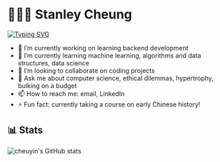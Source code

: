 # 👨🏻‍💻 Stanley Cheung 

[![Typing SVG](https://readme-typing-svg.demolab.com?font=Fira+Code&weight=600&size=32&duration=3000&pause=1000&color=FF9D12&vCenter=true&width=800&height=100&lines=Hello%2C+I'm+Stanley!;I'm+a+3rd+year+CS+Major+at+UBC;I+like+solving+technical+problems)](https://git.io/typing-svg)

- 🔭 I’m currently working on learning backend development
- 🌱 I’m currently learning machine learning, algorithms and data structures, data science
- 👯 I’m looking to collaborate on coding projects
- 💬 Ask me about computer science, ethical dilemmas, hypertrophy, bulking on a budget
- 📫 How to reach me: email, LinkedIn
- ⚡ Fun fact: currently taking a course on early Chinese history!

## 📊 Stats
![cheuyin's GitHub stats](https://github-readme-stats.vercel.app/api?username=cheuyin&show_icons=true&theme=great-gatsby)
